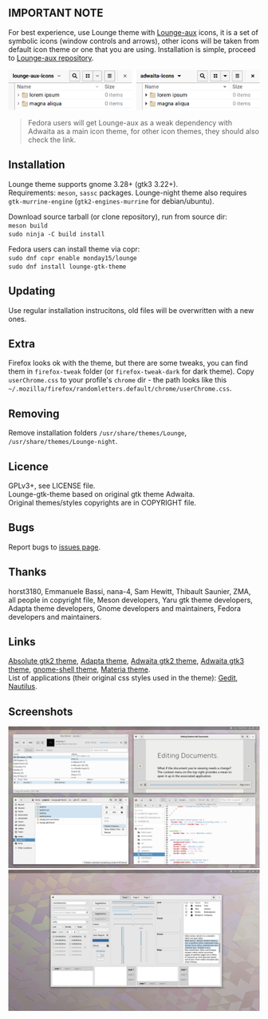 ## IMPORTANT NOTE
For best experience, use Lounge theme with [Lounge-aux](https://github.com/monday15/lounge-aux) icons, it is a set of symbolic icons (window controls and arrows), other icons will be taken from default icon theme or one that you are using. Installation is simple, proceed to [Lounge-aux repository](https://github.com/monday15/lounge-aux).

![sh1](/screenshots/auxdiff.png?raw=true)

> Fedora users will get Lounge-aux as a weak dependency with Adwaita as a main icon theme, for other icon themes, they should also check the link.

## Installation
Lounge theme supports gnome 3.28+ (gtk3 3.22+).  
Requirements: `meson`, `sassc` packages. Lounge-night theme also requires `gtk-murrine-engine` (`gtk2-engines-murrine` for debian/ubuntu).  

Download source tarball (or clone repository), run from source dir:  
`meson build`  
`sudo ninja -C build install`

Fedora users can install theme via copr:  
`sudo dnf copr enable monday15/lounge`  
`sudo dnf install lounge-gtk-theme`

## Updating
Use regular installation instrucitons, old files will be overwritten with a new ones.

## Extra
Firefox looks ok with the theme, but there are some tweaks, you can find them in `firefox-tweak` folder (or `firefox-tweak-dark` for dark theme). Copy `userChrome.css` to your profile's `chrome` dir - the path looks like this `~/.mozilla/firefox/randomletters.default/chrome/userChrome.css`.

## Removing
Remove installation folders `/usr/share/themes/Lounge`, `/usr/share/themes/Lounge-night`.


## Licence
GPLv3+, see LICENSE file.  
Lounge-gtk-theme based on original gtk theme Adwaita.  
Original themes/styles copyrights are in COPYRIGHT file.

## Bugs
Report bugs to [issues page](https://github.com/monday15/lounge-gtk-theme/issues).

## Thanks
horst3180, Emmanuele Bassi, nana-4, Sam Hewitt, Thibault Saunier, ZMA, all people in copyright file, Meson developers, Yaru gtk theme developers, Adapta theme developers, Gnome developers and maintainers, Fedora developers and maintainers.

## Links
[Absolute gtk2 theme](https://www.gnome-look.org/p/1080258/), [Adapta theme](https://github.com/adapta-project/adapta-gtk-theme), [Adwaita gtk2 theme](https://gitlab.gnome.org/GNOME/gnome-themes-extra), [Adwaita gtk3 theme](https://gitlab.gnome.org/GNOME/gtk), [gnome-shell theme](https://gitlab.gnome.org/GNOME/gnome-shell), [Materia theme](https://github.com/nana-4/materia-theme).  
List of applications (their original css styles used in the theme): [Gedit](https://gitlab.gnome.org/GNOME/gedit), [Nautilus](https://gitlab.gnome.org/GNOME/nautilus).

## Screenshots
![sh1](/screenshots/sh1.png?raw=true)
![sh2](/screenshots/sh2.png?raw=true)

